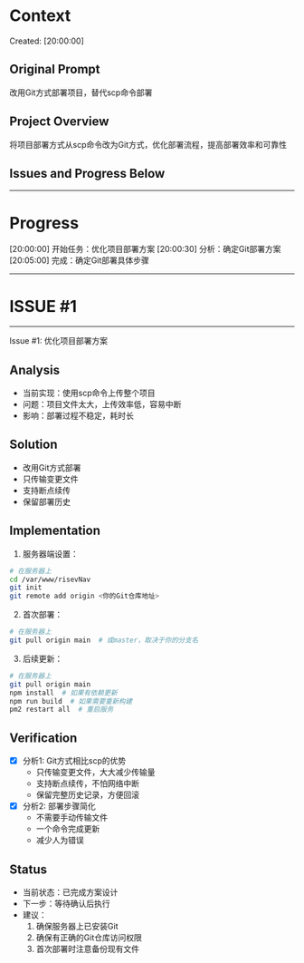 # Context
Created: [20:00:00]

## Original Prompt
改用Git方式部署项目，替代scp命令部署

## Project Overview
将项目部署方式从scp命令改为Git方式，优化部署流程，提高部署效率和可靠性

## Issues and Progress Below
---

# Progress
[20:00:00] 开始任务：优化项目部署方案
[20:00:30] 分析：确定Git部署方案
[20:05:00] 完成：确定Git部署具体步骤

-----------------------------------
# ISSUE #1
-----------------------------------
Issue #1: 优化项目部署方案

## Analysis
- 当前实现：使用scp命令上传整个项目
- 问题：项目文件太大，上传效率低，容易中断
- 影响：部署过程不稳定，耗时长

## Solution
- 改用Git方式部署
- 只传输变更文件
- 支持断点续传
- 保留部署历史

## Implementation
1. 服务器端设置：
```bash
# 在服务器上
cd /var/www/risevNav
git init
git remote add origin <你的Git仓库地址>
```

2. 首次部署：
```bash
# 在服务器上
git pull origin main  # 或master，取决于你的分支名
```

3. 后续更新：
```bash
# 在服务器上
git pull origin main
npm install  # 如果有依赖更新
npm run build  # 如果需要重新构建
pm2 restart all  # 重启服务
```

## Verification
- [x] 分析1: Git方式相比scp的优势
  - 只传输变更文件，大大减少传输量
  - 支持断点续传，不怕网络中断
  - 保留完整历史记录，方便回滚
- [x] 分析2: 部署步骤简化
  - 不需要手动传输文件
  - 一个命令完成更新
  - 减少人为错误

## Status
- 当前状态：已完成方案设计
- 下一步：等待确认后执行
- 建议：
  1. 确保服务器上已安装Git
  2. 确保有正确的Git仓库访问权限
  3. 首次部署时注意备份现有文件 